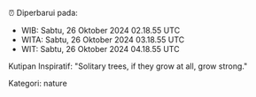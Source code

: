 ⏰ Diperbarui pada:
- WIB: Sabtu, 26 Oktober 2024 02.18.55 UTC
- WITA: Sabtu, 26 Oktober 2024 03.18.55 UTC
- WIT: Sabtu, 26 Oktober 2024 04.18.55 UTC

Kutipan Inspiratif:
"Solitary trees, if they grow at all, grow strong."


Kategori: nature

